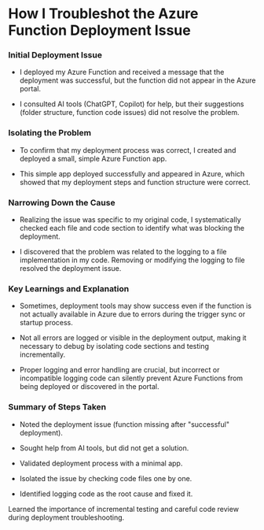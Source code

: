 # How I Troubleshot the Azure Function Deployment Issue
### Initial Deployment Issue
* I deployed my Azure Function and received a message that the deployment was successful, but the function did not appear in the Azure portal.

* I consulted AI tools (ChatGPT, Copilot) for help, but their suggestions (folder structure, function code issues) did not resolve the problem.

### Isolating the Problem
* To confirm that my deployment process was correct, I created and deployed a small, simple Azure Function app.

* This simple app deployed successfully and appeared in Azure, which showed that my deployment steps and function structure were correct.

### Narrowing Down the Cause
* Realizing the issue was specific to my original code, I systematically checked each file and code section to identify what was blocking the deployment.

* I discovered that the problem was related to the logging to a file implementation in my code. Removing or modifying the logging to file resolved the deployment issue.

### Key Learnings and Explanation
* Sometimes, deployment tools may show success even if the function is not actually available in Azure due to errors during the trigger sync or startup process.

* Not all errors are logged or visible in the deployment output, making it necessary to debug by isolating code sections and testing incrementally.

* Proper logging and error handling are crucial, but incorrect or incompatible logging code can silently prevent Azure Functions from being deployed or discovered in the portal.

### Summary of Steps Taken
* Noted the deployment issue (function missing after "successful" deployment).

* Sought help from AI tools, but did not get a solution.

* Validated deployment process with a minimal app.

* Isolated the issue by checking code files one by one.

* Identified logging code as the root cause and fixed it.

Learned the importance of incremental testing and careful code review during deployment troubleshooting.
